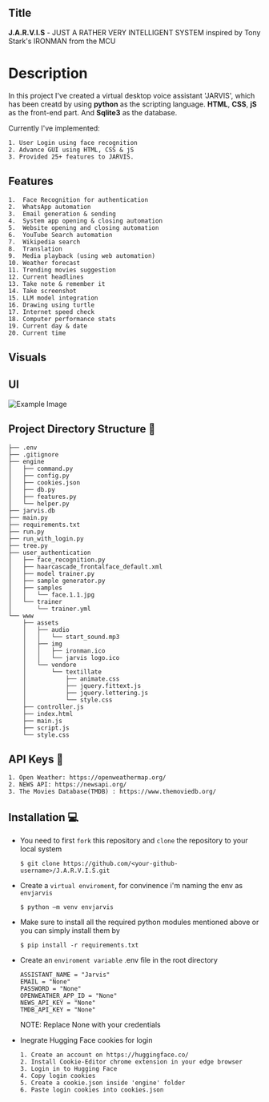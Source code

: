 
## Title
**J.A.R.V.I.S** - JUST A RATHER VERY INTELLIGENT SYSTEM inspired by Tony Stark's IRONMAN from the MCU
# Description

In this project I've created a virtual desktop voice assistant 'JARVIS', which has been creatd by using **python** as the scripting language. **HTML**, **CSS**, **jS** as the front-end part. And **Sqlite3** as the database.

Currently I've implemented:
```
1. User Login using face recognition
2. Advance GUI using HTML, CSS & jS
3. Provided 25+ features to JARVIS.
```


## Features

    1.	Face Recognition for authentication
    2.	WhatsApp automation
    3.	Email generation & sending
    4.	System app opening & closing automation
    5.	Website opening and closing automation
    6.	YouTube Search automation
    7.	Wikipedia search
    8.	Translation
    9.	Media playback (using web automation)
    10.	Weather forecast
    11.	Trending movies suggestion
    12.	Current headlines
    13.	Take note & remember it
    14.	Take screenshot 
    15.	LLM model integration
    16.	Drawing using turtle
    17.	Internet speed check
    18.	Computer performance stats
    19.	Current day & date
    20.	Current time

## Visuals

## UI
![Example Image]((https://photos.app.goo.gl/9muqZTU18F48TdA6A))

## Project Directory Structure 🌲

```
├── .env
├── .gitignore
├── engine
│   ├── command.py
│   ├── config.py
│   ├── cookies.json
│   ├── db.py
│   ├── features.py
│   └── helper.py
├── jarvis.db
├── main.py
├── requirements.txt
├── run.py
├── run_with_login.py
├── tree.py
├── user_authentication
│   ├── face_recognition.py
│   ├── haarcascade_frontalface_default.xml
│   ├── model trainer.py
│   ├── sample generator.py
│   ├── samples
│   │   └── face.1.1.jpg
│   └── trainer
│       └── trainer.yml
└── www
    ├── assets
    │   ├── audio
    │   │   └── start_sound.mp3
    │   ├── img
    │   │   ├── ironman.ico
    │   │   └── jarvis logo.ico
    │   └── vendore
    │       └── textillate
    │           ├── animate.css
    │           ├── jquery.fittext.js
    │           ├── jquery.lettering.js
    │           └── style.css
    ├── controller.js
    ├── index.html
    ├── main.js
    ├── script.js
    └── style.css

```
## API Keys 🔑

    1. Open Weather: https://openweathermap.org/
    2. NEWS API: https://newsapi.org/
    3. The Movies Database(TMDB) : https://www.themoviedb.org/
## Installation 💻

- You need to first ```fork``` this repository and ```clone``` the repository to your local system 

    ```
    $ git clone https://github.com/<your-github-username>/J.A.R.V.I.S.git
    ```
- Create a ```virtual enviroment```, for convinence i'm naming the env as ```envjarvis```
    ```
    $ python –m venv envjarvis
    ```

- Make sure to install all the required python modules mentioned above or you can simply install them by 

    ```
    $ pip install -r requirements.txt
    ```

- Create an ```enviroment variable``` .env file in the root directory

    ```
    ASSISTANT_NAME = "Jarvis"
    EMAIL = "None"
    PASSWORD = "None"
    OPENWEATHER_APP_ID = "None"
    NEWS_API_KEY = "None"
    TMDB_API_KEY = "None"
    ```
    NOTE: Replace None with your credentials

- Inegrate Hugging Face cookies for login
    ```
    1. Create an account on https://huggingface.co/
    2. Install Cookie-Editor chrome extension in your edge browser
    3. Login in to Hugging Face 
    4. Copy login cookies
    5. Create a cookie.json inside 'engine' folder
    6. Paste login cookies into cookies.json

    ```
